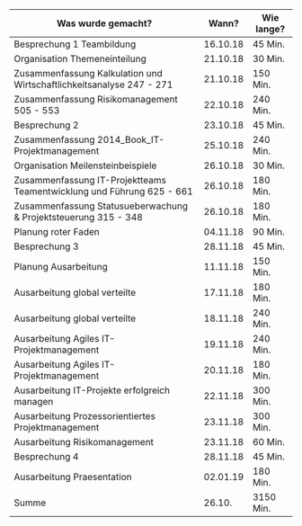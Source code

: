 
﻿Was wurde gemacht? | Wann? | Wie lange?
--- | --- | ---
Besprechung 1 Teambildung |	16.10.18 |	45 Min.
Organisation Themeneinteilung |	21.10.18 |	30 Min.
Zusammenfassung Kalkulation und Wirtschaftlichkeitsanalyse 247 - 271 |	21.10.18 |	150 Min.
Zusammenfassung Risikomanagement 505 - 553 |	22.10.18 |	240 Min.
Besprechung 2 |	23.10.18 |	45 Min.
Zusammenfassung 2014_Book_IT-Projektmanagement | 25.10.18 |	240 Min.
Organisation Meilensteinbeispiele 	|26.10.18 |	30 Min.
Zusammenfassung IT-Projektteams Teamentwicklung und Führung 625 - 661 |	26.10.18 |	180 Min.
Zusammenfassung Statusueberwachung & Projektsteuerung 315 - 348 |	26.10.18 |	180 Min.
Planung roter Faden |	04.11.18 |	90 Min.
Besprechung 3 |	28.11.18 |	45 Min.
Planung Ausarbeitung | 11.11.18 | 150 Min.
Ausarbeitung global verteilte | 17.11.18 | 180 Min.
Ausarbeitung global verteilte | 18.11.18 | 240 Min.
Ausarbeitung Agiles IT-Projektmanagement | 19.11.18 | 240 Min.
Ausarbeitung Agiles IT-Projektmanagement | 20.11.18 | 180 Min.
Ausarbeitung IT-Projekte erfolgreich managen | 22.11.18 | 300 Min.
Ausarbeitung Prozessorientiertes Projektmanagement | 23.11.18 | 300 Min.
Ausarbeitung Risikomanagement | 23.11.18 | 60 Min.
Besprechung 4 |	28.11.18 |	45 Min.
Ausarbeitung Praesentation | 02.01.19 | 180 Min.
Summe |	26.10. |	3150 Min.
